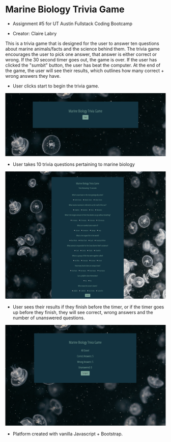 # Marine Biology Trivia Game

- Assignment #5 for UT Austin Fullstack Coding Bootcamp

- Creator: Claire Labry

This is a trivia game that is designed for the user to answer ten questions about marine animals/facts and the science behind them. The trivia game encourages the user to pick one answer, that answer is either correct or wrong. If the 30 second timer goes out, the game is over. If the user has clicked the "sumbit" button, the user has beat the computer. At the end of the game, the user will see their results, which outlines how many correct + wrong answers they have.

- User clicks start to begin the trivia game.

![](assets/images/start_updated.png)

- User takes 10 trivia questions pertaining to marine biology

![](assets/images/trivia.png)

- User sees their results if they finish before the timer, or if the timer goes up before they finish, they will see correct, wrong answers and the number of unanswered questions.

![](assets/images/results.png)

- Platform created with vanilla Javascript + Bootstrap.
